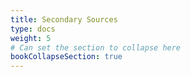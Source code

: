 ```yaml
---
title: Secondary Sources
type: docs
weight: 5
# Can set the section to collapse here
bookCollapseSection: true
---
```


